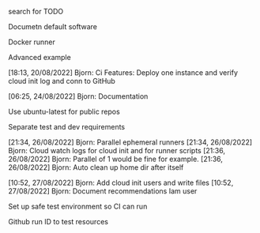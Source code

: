 search for TODO

Documetn default software

Docker runner

Advanced example

[18:13, 20/08/2022] Bjorn: Ci Features:
Deploy one instance and verify cloud init log and conn to GitHub

[06:25, 24/08/2022] Bjorn: Documentation

Use ubuntu-latest for public repos

Separate test and dev requirements

[21:34, 26/08/2022] Bjorn: Parallel ephemeral runners
[21:34, 26/08/2022] Bjorn: Cloud watch logs for cloud init and for runner scripts
[21:36, 26/08/2022] Bjorn: Parallel of 1 would be fine for example.
[21:36, 26/08/2022] Bjorn: Auto clean up home dir after itself

[10:52, 27/08/2022] Bjorn: Add cloud init users and write files
[10:52, 27/08/2022] Bjorn: Document recommendations Iam user

Set up safe test environment so CI can run

Github run ID to test resources 
